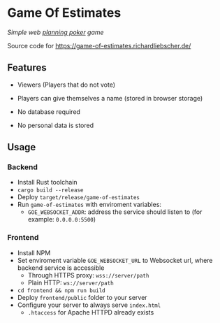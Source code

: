 # Game Of Estimates
*Simple web [planning poker](https://en.wikipedia.org/wiki/Planning_poker) game*

Source code for https://game-of-estimates.richardliebscher.de/

## Features

* Viewers (Players that do not vote)
* Players can give themselves a name (stored in browser storage)

* No database required
* No personal data is stored

## Usage

### Backend
* Install Rust toolchain
* `cargo build --release`
* Deploy `target/release/game-of-estimates`
* Run `game-of-estimates` with enviroment variables:
  * `GOE_WEBSOCKET_ADDR`: address the service should listen to (for example: `0.0.0.0:5500`)
  
### Frontend
* Install NPM
* Set enviroment variable `GOE_WEBSOCKET_URL` to Websocket url, where backend service is accessible
  * Through HTTPS proxy: `wss://server/path`
  * Plain HTTP: `ws://server/path`
* `cd frontend && npm run build`
* Deploy `frontend/public` folder to your server
* Configure your server to always serve `index.html`
  * `.htaccess` for Apache HTTPD already exists
